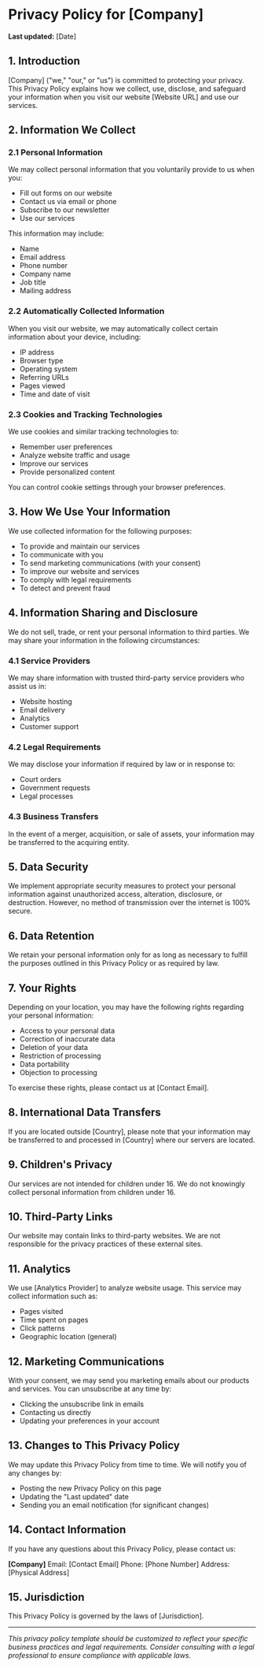 
# Privacy Policy for [Company]

**Last updated:** [Date]

## 1. Introduction

[Company] ("we," "our," or "us") is committed to protecting your privacy. This Privacy Policy explains how we collect, use, disclose, and safeguard your information when you visit our website [Website URL] and use our services.

## 2. Information We Collect

### 2.1 Personal Information
We may collect personal information that you voluntarily provide to us when you:
- Fill out forms on our website
- Contact us via email or phone
- Subscribe to our newsletter
- Use our services

This information may include:
- Name
- Email address
- Phone number
- Company name
- Job title
- Mailing address

### 2.2 Automatically Collected Information
When you visit our website, we may automatically collect certain information about your device, including:
- IP address
- Browser type
- Operating system
- Referring URLs
- Pages viewed
- Time and date of visit

### 2.3 Cookies and Tracking Technologies
We use cookies and similar tracking technologies to:
- Remember user preferences
- Analyze website traffic and usage
- Improve our services
- Provide personalized content

You can control cookie settings through your browser preferences.

## 3. How We Use Your Information

We use collected information for the following purposes:
- To provide and maintain our services
- To communicate with you
- To send marketing communications (with your consent)
- To improve our website and services
- To comply with legal requirements
- To detect and prevent fraud

## 4. Information Sharing and Disclosure

We do not sell, trade, or rent your personal information to third parties. We may share your information in the following circumstances:

### 4.1 Service Providers
We may share information with trusted third-party service providers who assist us in:
- Website hosting
- Email delivery
- Analytics
- Customer support

### 4.2 Legal Requirements
We may disclose your information if required by law or in response to:
- Court orders
- Government requests
- Legal processes

### 4.3 Business Transfers
In the event of a merger, acquisition, or sale of assets, your information may be transferred to the acquiring entity.

## 5. Data Security

We implement appropriate security measures to protect your personal information against unauthorized access, alteration, disclosure, or destruction. However, no method of transmission over the internet is 100% secure.

## 6. Data Retention

We retain your personal information only for as long as necessary to fulfill the purposes outlined in this Privacy Policy or as required by law.

## 7. Your Rights

Depending on your location, you may have the following rights regarding your personal information:
- Access to your personal data
- Correction of inaccurate data
- Deletion of your data
- Restriction of processing
- Data portability
- Objection to processing

To exercise these rights, please contact us at [Contact Email].

## 8. International Data Transfers

If you are located outside [Country], please note that your information may be transferred to and processed in [Country] where our servers are located.

## 9. Children's Privacy

Our services are not intended for children under 16. We do not knowingly collect personal information from children under 16.

## 10. Third-Party Links

Our website may contain links to third-party websites. We are not responsible for the privacy practices of these external sites.

## 11. Analytics

We use [Analytics Provider] to analyze website usage. This service may collect information such as:
- Pages visited
- Time spent on pages
- Click patterns
- Geographic location (general)

## 12. Marketing Communications

With your consent, we may send you marketing emails about our products and services. You can unsubscribe at any time by:
- Clicking the unsubscribe link in emails
- Contacting us directly
- Updating your preferences in your account

## 13. Changes to This Privacy Policy

We may update this Privacy Policy from time to time. We will notify you of any changes by:
- Posting the new Privacy Policy on this page
- Updating the "Last updated" date
- Sending you an email notification (for significant changes)

## 14. Contact Information

If you have any questions about this Privacy Policy, please contact us:

**[Company]**
Email: [Contact Email]
Phone: [Phone Number]
Address: [Physical Address]

## 15. Jurisdiction

This Privacy Policy is governed by the laws of [Jurisdiction].

---

*This privacy policy template should be customized to reflect your specific business practices and legal requirements. Consider consulting with a legal professional to ensure compliance with applicable laws.*
